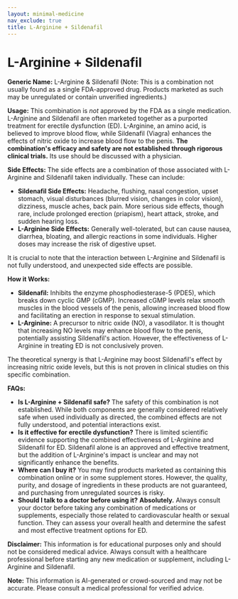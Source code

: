 ```yaml
---
layout: minimal-medicine
nav_exclude: true
title: L-Arginine + Sildenafil
---
```


# L-Arginine + Sildenafil

**Generic Name:**  L-Arginine & Sildenafil (Note:  This is a combination not usually found as a single FDA-approved drug.  Products marketed as such may be unregulated or contain unverified ingredients.)

**Usage:**  This combination is *not* approved by the FDA as a single medication.  L-Arginine and Sildenafil are often marketed together as a purported treatment for erectile dysfunction (ED).  L-Arginine, an amino acid, is believed to improve blood flow, while Sildenafil (Viagra) enhances the effects of nitric oxide to increase blood flow to the penis.  **The combination's efficacy and safety are not established through rigorous clinical trials.**  Its use should be discussed with a physician.

**Side Effects:**  The side effects are a combination of those associated with L-Arginine and Sildenafil taken individually.  These can include:

* **Sildenafil Side Effects:** Headache, flushing, nasal congestion, upset stomach, visual disturbances (blurred vision, changes in color vision), dizziness, muscle aches, back pain.  More serious side effects, though rare, include prolonged erection (priapism), heart attack, stroke, and sudden hearing loss.
* **L-Arginine Side Effects:**  Generally well-tolerated, but can cause nausea, diarrhea, bloating, and allergic reactions in some individuals.  Higher doses may increase the risk of digestive upset.

It is crucial to note that the interaction between L-Arginine and Sildenafil is not fully understood, and unexpected side effects are possible.


**How it Works:**

* **Sildenafil:**  Inhibits the enzyme phosphodiesterase-5 (PDE5), which breaks down cyclic GMP (cGMP).  Increased cGMP levels relax smooth muscles in the blood vessels of the penis, allowing increased blood flow and facilitating an erection in response to sexual stimulation.
* **L-Arginine:**  A precursor to nitric oxide (NO), a vasodilator.  It is thought that increasing NO levels may enhance blood flow to the penis, potentially assisting Sildenafil's action.  However, the effectiveness of L-Arginine in treating ED is not conclusively proven.

The theoretical synergy is that L-Arginine may boost Sildenafil's effect by increasing nitric oxide levels, but this is not proven in clinical studies on this specific combination.


**FAQs:**

* **Is L-Arginine + Sildenafil safe?**  The safety of this combination is not established.  While both components are generally considered relatively safe when used individually as directed, the combined effects are not fully understood, and potential interactions exist.
* **Is it effective for erectile dysfunction?**  There is limited scientific evidence supporting the combined effectiveness of L-Arginine and Sildenafil for ED. Sildenafil alone is an approved and effective treatment, but the addition of L-Arginine's impact is unclear and may not significantly enhance the benefits.
* **Where can I buy it?**  You may find products marketed as containing this combination online or in some supplement stores. However, the quality, purity, and dosage of ingredients in these products are not guaranteed, and purchasing from unregulated sources is risky.
* **Should I talk to a doctor before using it?**  **Absolutely.**  Always consult your doctor before taking any combination of medications or supplements, especially those related to cardiovascular health or sexual function.  They can assess your overall health and determine the safest and most effective treatment options for ED.


**Disclaimer:** This information is for educational purposes only and should not be considered medical advice.  Always consult with a healthcare professional before starting any new medication or supplement, including L-Arginine and Sildenafil.


**Note:** This information is AI-generated or crowd-sourced and may not be accurate. Please consult a medical professional for verified advice.